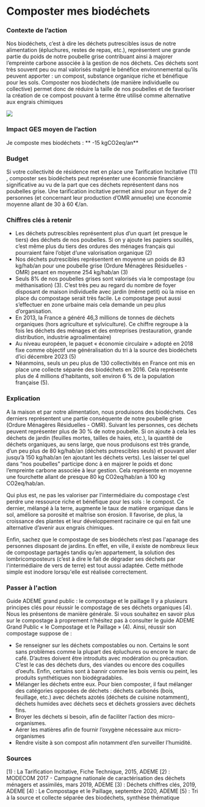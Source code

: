 # Composter mes biodéchets

### Contexte de l’action
Nos biodéchets, c’est à dire les déchets putrescibles issus de notre alimentation (épluchures, restes de repas, etc.), représentent une grande partie du poids de notre poubelle grise contribuant ainsi à majorer l’empreinte carbone associée à la gestion de nos déchets. Ces déchets sont très souvent peu ou mal valorisés malgré le bénéfice environnemental qu’ils peuvent apporter : un compost, substance organique riche et bénéfique pour les sols. Composter nos biodéchets (de manière individuelle ou collective) permet donc de réduire la taille de nos poubelles et de favoriser la création de ce compost pouvant à terme être utilisé comme alternative aux engrais chimiques

![](https://sendeyo.com/up/d/7a2de26405)

### Impact GES moyen de l’action
Je composte mes biodéchets : ** -15 kgCO2eq/an**

### Budget
Si votre collectivité de résidence met en place une Tarification Incitative (TI) , composter ses biodéchets peut représenter une économie financière significative  au vu de la part que ces déchets représentent dans nos poubelles grise. Une tarification incitative permet ainsi pour un foyer de 2 personnes (et concernant leur production d’OMR annuelle) une économie moyenne allant de 30 à 60 €/an.

### Chiffres clés à retenir
- Les déchets putrescibles représentent plus d’un quart (et presque le tiers) des déchets de nos poubelles. Si on y ajoute les papiers souillés, c’est même plus du tiers des ordures des ménages français qui pourraient faire l’objet d’une valorisation organique (2)
- Nos déchets putrescibles représentent en moyenne un poids de 83 kg/hab/an pour une poubelle grise (Ordure Ménagères Résiduelles - OMR) pesant en moyenne 254 kg/hab/an (3)
- Seuls 8% de nos poubelles grises sont valorisés via le compostage (ou méthanisation) (3). C’est très peu au regard du nombre de foyer disposant de maison individuelle avec jardin (même petit) où la mise en place du compostage serait très facile. Le compostage peut aussi s’effectuer en zone urbaine mais cela demande un peu plus d’organisation.
- En 2013, la France a généré 46,3 millions de tonnes de déchets organiques (hors agriculture et sylviculture). Ce chiffre regroupe à la fois les déchets des ménages et des entreprises (restauration, grande distribution, industrie agroalimentaire)
- Au niveau européen, le paquet « économie circulaire » adopté en 2018 fixe comme objectif une généralisation du tri à la source des biodéchets d’ici décembre 2023 (5)
- Néanmoins, seuls un peu plus de 130 collectivités en France ont mis en place une collecte séparée des biodéchets en 2016. Cela représente plus de 4 millions d’habitants, soit environ 6 % de la population française (5).

### Explication
A la maison et par notre alimentation, nous produisons des biodéchets. Ces derniers représentent une partie conséquente de notre poubelle grise (Ordure Ménagères Résiduelles - OMR). Suivant les personnes, ces déchets peuvent représenter plus de 30 % de notre poubelle. Si on ajoute à cela les déchets de jardin (feuilles mortes, tailles de haies, etc.), la quantité de déchets organiques, au sens large, que nous produisons est très grande, d’un peu plus de 80 kg/hab/an (déchets putrescibles seuls) et pouvant aller jusqu’à 150 kg/hab/an (en ajoutant les déchets verts). Les laisser tel quel dans “nos poubelles” participe donc à en majorer le poids et donc l’empreinte carbone associée à leur gestion. Cela représente en moyenne une fourchette allant de presque 80 kg CO2eq/hab/an à 100 kg CO2eq/hab/an.

Qui plus est, ne pas les valoriser par l'intermédiaire du compostage c’est perdre une ressource riche et bénéfique pour les sols : le compost. Ce dernier, mélangé à la terre, augmente le taux de matière organique dans le sol, améliore sa porosité et maîtrise son érosion. Il favorise, de plus, la croissance des plantes et leur développement racinaire ce qui en fait une alternative d’avenir aux engrais chimiques.

Enfin, sachez que le compostage de ses biodéchets n’est pas l'apanage des personnes disposant de jardins. En effet, en ville, il existe de nombreux lieux de compostage partagés tandis qu’en appartement, la solution des lombricomposteurs (c’est à dire le fait de dégrader ses déchets par l'intermédiaire de vers de terre) est tout aussi adaptée. Cette méthode simple est inodore lorsqu'elle est réalisée correctement.

### Passer à l'action
Guide ADEME grand public : le compostage et le paillage
Il y a plusieurs principes clés pour réussir le compostage de ses déchets organiques [4). Nous les présentons de manière générale. Si vous souhaitez en savoir plus sur le compostage à proprement n’hésitez pas à consulter le guide ADEME Grand Public « le Compostage et le Paillage » (4). Ainsi, réussir son compostage suppose de :
- Se renseigner sur les déchets compostables ou non. Certains le sont sans problèmes comme la plupart des épluchures ou encore le marc de café. D’autres doivent être introduits avec modération ou précaution. C’est le cas des déchets durs, des viandes ou encore des coquilles d’oeufs. Enfin, certains sont à bannir comme les bois vernis ou peint, les produits synthétiques non biodégradables.
- Mélanger les déchets entre eux. Pour bien composter, il faut mélanger des catégories opposées de déchets : déchets carbonés (bois, feuillage, etc.) avec déchets azotés (déchets de cuisine notamment), déchets humides avec déchets secs et déchets grossiers avec déchets fins.
- Broyer les déchets si besoin, afin de faciliter l’action des micro-organismes.
- Aérer les matières afin de fournir l’oxygène nécessaire aux micro-organismes
- Rendre visite à son compost afin notamment d’en surveiller l’humidité.

### Sources
[1) : La Tarification Incitative, Fiche Technique, 2015, ADEME
[2) : MODECOM 2017 - Campagne nationale de caractérisation des déchets ménagers et assimilés, mars 2019, ADEME
[3) : Déchets chiffres clés, 2019, ADEME
[4) : Le Compostage et le Paillage, septembre 2020, ADEME
[5) : Tri à la source et collecte séparée des biodéchets, synthèse thématique
